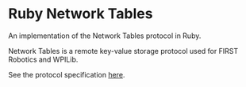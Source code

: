 # Ruby Network Tables

An implementation of the Network Tables protocol in Ruby. 

Network Tables is a remote key-value storage protocol used for FIRST Robotics and WPILib.

See the protocol specification [here][1].


[1]: https://github.com/wpilibsuite/allwpilib/blob/main/ntcore/doc/networktables3.adoc
